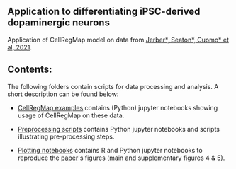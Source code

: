## Application to differentiating iPSC-derived dopaminergic neurons

Application of CellRegMap model on data from [Jerber*, Seaton*, Cuomo* et al, 2021](https://www.nature.com/articles/s41588-021-00801-6).

## Contents:

The following folders contain scripts for data processing and analysis.
A short description can be found below:

* [CellRegMap examples](usage/) contains (Python) jupyter notebooks showing usage of CellRegMap on these data.

* [Preprocessing scripts](preprocessing/) contains Python jupyter notebooks and scripts illustrating pre-processing steps.

* [Plotting notebooks](plotting/) contains R and Python jupyter notebooks to reproduce the [paper](https://www.embopress.org/doi/full/10.15252/msb.202110663)'s figures (main and supplementary figures 4 & 5).
